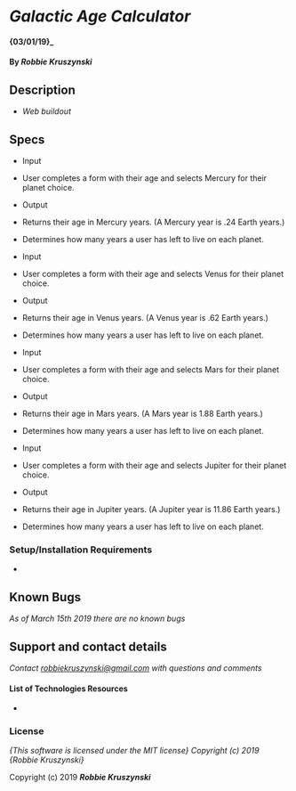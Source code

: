 # _Galactic Age Calculator_

#### {03/01/19}_

#### By _**Robbie Kruszynski**_

## Description

* _Web buildout_


## Specs
* Input
* User completes a form with their age and selects Mercury for their planet choice.


* Output
* Returns their age in Mercury years. (A Mercury year is .24 Earth years.)
* Determines how many years a user has left to live on each planet.

* Input
* User completes a form with their age and selects Venus for their planet choice.

* Output
* Returns their age in Venus years. (A Venus year is .62 Earth years.)
* Determines how many years a user has left to live on each planet.

* Input
* User completes a form with their age and selects Mars for their planet choice.

* Output
* Returns their age in Mars years. (A Mars year is 1.88 Earth years.)
* Determines how many years a user has left to live on each planet.

* Input
* User completes a form with their age and selects Jupiter for their planet choice.

* Output
* Returns their age in Jupiter years. (A Jupiter year is 11.86 Earth years.)
* Determines how many years a user has left to live on each planet.


### Setup/Installation Requirements

*

## Known Bugs

_As of March 15th 2019 there are no known bugs_

## Support and contact details

_Contact robbiekruszynski@gmail.com with questions and comments_

#### List of Technologies Resources
*

### License

*{This software is licensed under the MIT license} Copyright (c) 2019 {Robbie Kruszynski}*

Copyright (c) 2019 **_Robbie Kruszynski_**
